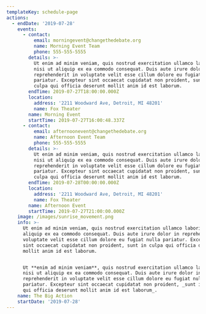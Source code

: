 ```yaml
---
templateKey: schedule-page
actions:
  - endDate: '2019-07-28'
    events:
      - contact:
          email: morningevent@changethedebate.org
          name: Morning Event Team
          phone: 555-555-5555
        details: >-
          Ut enim ad minim veniam, quis nostrud exercitation ullamco laboris
          nisi ut aliquip ex ea commodo consequat. Duis aute irure dolor in
          reprehenderit in voluptate velit esse cillum dolore eu fugiat nulla
          pariatur. Excepteur sint occaecat cupidatat non proident, sunt in
          culpa qui officia deserunt mollit anim id est laborum.
        endTime: 2019-07-27T18:00:00.000Z
        location:
          address: '2211 Woodward Ave, Detroit, MI 48201'
          name: Fox Theater
        name: Morning Event
        startTime: 2019-07-27T16:00:48.337Z
      - contact:
          email: afternoonevent@changethedebate.org
          name: Afternoon Event Team
          phone: 555-555-5555
        details: >-
          Ut enim ad minim veniam, quis nostrud exercitation ullamco laboris
          nisi ut aliquip ex ea commodo consequat. Duis aute irure dolor in
          reprehenderit in voluptate velit esse cillum dolore eu fugiat nulla
          pariatur. Excepteur sint occaecat cupidatat non proident, sunt in
          culpa qui officia deserunt mollit anim id est laborum.
        endTime: 2019-07-28T00:00:00.000Z
        location:
          address: '2211 Woodward Ave, Detroit, MI 48201'
          name: Fox Theater
        name: Afternoon Event
        startTime: 2019-07-27T21:00:00.000Z
    image: /images/sunrise_movement.png
    info: >-
      Ut enim ad minim veniam, quis nostrud exercitation ullamco laboris nisi ut
      aliquip ex ea commodo consequat. Duis aute irure dolor in reprehenderit in
      voluptate velit esse cillum dolore eu fugiat nulla pariatur. Excepteur
      sint occaecat cupidatat non proident, sunt in culpa qui officia deserunt
      mollit anim id est laborum.


      Ut **enim ad minim veniam**, quis nostrud exercitation ullamco laboris
      nisi ut aliquip ex ea commodo consequat. Duis aute irure dolor in
      reprehenderit in voluptate velit esse cillum dolore eu fugiat nulla
      pariatur. Excepteur sint occaecat cupidatat non proident, _sunt in culpa
      qui officia deserunt mollit anim id est laborum_.
    name: The Big Action
    startDate: '2019-07-28'
---
```


